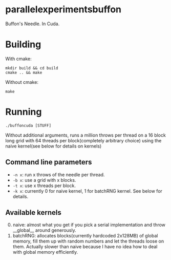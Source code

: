 # parallelexperimentsbuffon

Buffon's Needle. In Cuda.

# Building
With cmake:

    mkdir build && cd build
    cmake .. && make

Without cmake:

    make

# Running

    ./buffoncuda [STUFF]

Without additional arguments, runs a million throws per thread on a 16 block long grid with 64 threads per block(completely arbitrary choice) 
using the naive kernel(see below for details on kernels)
   
## Command line parameters

* `-n x`: run x throws of the needle per thread.
* `-b x`: use a grid with x blocks.
* `-t x`: use x threads per block.
* `-k x`: currently 0 for naive kernel, 1 for batchRNG kernel. See below for details.

## Available kernels
0. naive: almost what you get if you pick a serial implementation and throw \_\_global\_\_ around generously.
1. batchRNG: allocates blocks(currently hardcoded 2x128MB) of global memory, fill them up with random numbers and 
let the threads loose on them. Actually slower than naive because I have no idea how to deal with global memory efficiently.
